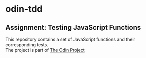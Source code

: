 # odin-tdd
## Assignment: Testing JavaScript Functions
This repository contains a set of JavaScript functions and their corresponding tests.  
The project is part of [The Odin Project](https://www.theodinproject.com/)<br />
